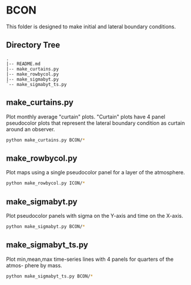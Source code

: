 # BCON

This folder is designed to make initial and lateral boundary conditions.

## Directory Tree

```
.
|-- README.md
|-- make_curtains.py
|-- make_rowbycol.py
|-- make_sigmabyt.py
`-- make_sigmabyt_ts.py
```

## make\_curtains.py

Plot monthly average "curtain" plots. "Curtain" plots have 4 panel pseudocolor
plots that represent the lateral boundary condition as curtain around an 
observer.

```bash
python make_curtains.py BCON/*
```


## make\_rowbycol.py

Plot maps using a single pseudocolor panel for a layer of the atmosphere.

```bash
python make_rowbycol.py ICON/*
```


## make\_sigmabyt.py

Plot pseudocolor panels with sigma on the Y-axis and time on the X-axis.

```bash
python make_sigmabyt.py BCON/*
```


## make_sigmabyt_ts.py

Plot min,mean,max time-series lines with 4 panels for quarters of the atmos-
phere by mass.

```bash
python make_sigmabyt_ts.py BCON/*
```

